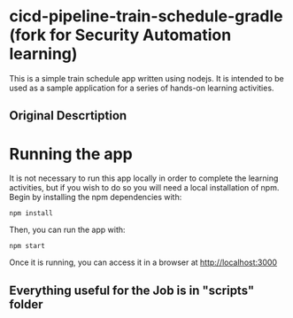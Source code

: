 # cicd-pipeline-train-schedule-gradle (fork for Security Automation learning)

This is a simple train schedule app written using nodejs. It is intended to be used as a sample application for a series of hands-on learning activities.
## Original Descrtiption

# Running the app

It is not necessary to run this app locally in order to complete the learning activities, but if you wish to do so you will need a local installation of npm. Begin by installing the npm dependencies with:

    npm install

Then, you can run the app with:

    npm start

Once it is running, you can access it in a browser at [http://localhost:3000](http://localhost:3000)


## Everything useful for the Job is in "scripts" folder
